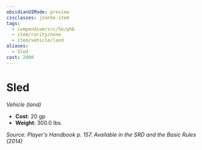 ```yaml
---
obsidianUIMode: preview
cssclasses: json5e-item
tags:
  - compendium/src/5e/phb
  - item/rarity/none
  - item/vehicle/land
aliases:
  - Sled
cost: 2000
---
```

# Sled
*Vehicle (land)*  

- **Cost**: 20 gp
- **Weight**: 300.0 lbs.

*Source: Player's Handbook p. 157. Available in the <span title='Systems Reference Document (5.1)'>SRD</span> and the Basic Rules (2014)*
